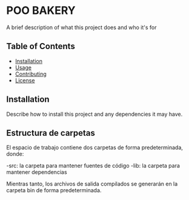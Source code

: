 # POO BAKERY

A brief description of what this project does and who it's for

## Table of Contents

- [Installation](#installation)
- [Usage](#usage)
- [Contributing](#contributing)
- [License](#license)

## Installation

Describe how to install this project and any dependencies it may have.
## Estructura de carpetas

El espacio de trabajo contiene dos carpetas de forma predeterminada, donde:

-src: la carpeta para mantener fuentes de código
-lib: la carpeta para mantener dependencias

Mientras tanto, los archivos de salida compilados se generarán en la carpeta bin de forma predeterminada.
